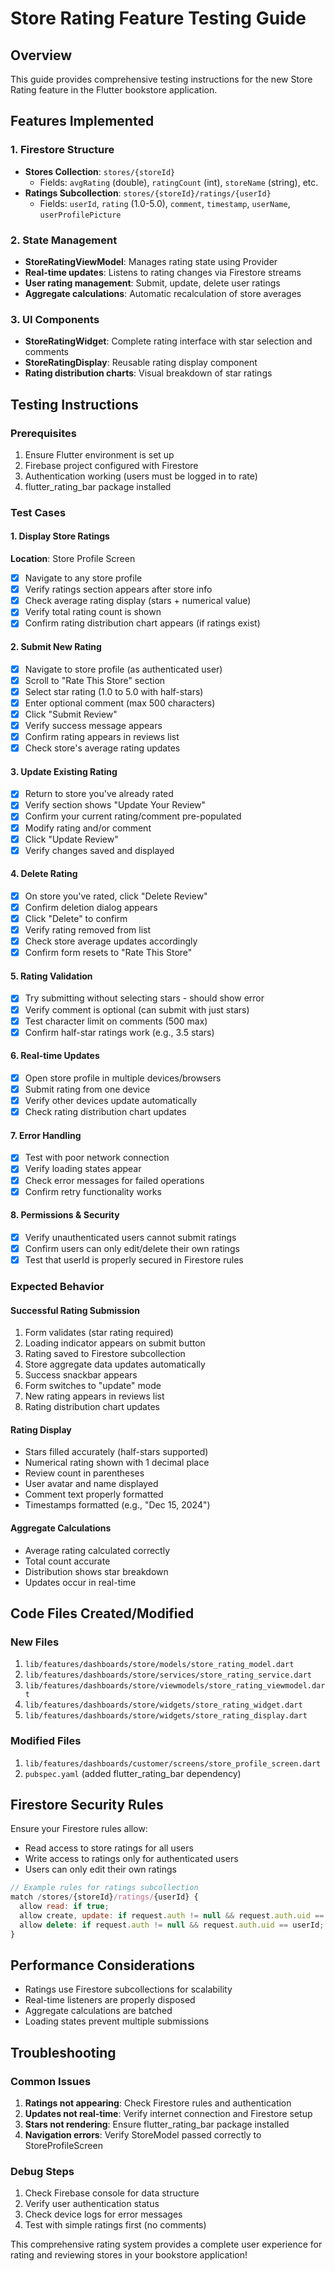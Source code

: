 # Store Rating Feature Testing Guide

## Overview

This guide provides comprehensive testing instructions for the new Store Rating feature in the Flutter bookstore application.

## Features Implemented

### 1. **Firestore Structure**

- **Stores Collection**: `stores/{storeId}`
  - Fields: `avgRating` (double), `ratingCount` (int), `storeName` (string), etc.
- **Ratings Subcollection**: `stores/{storeId}/ratings/{userId}`
  - Fields: `userId`, `rating` (1.0-5.0), `comment`, `timestamp`, `userName`, `userProfilePicture`

### 2. **State Management**

- **StoreRatingViewModel**: Manages rating state using Provider
- **Real-time updates**: Listens to rating changes via Firestore streams
- **User rating management**: Submit, update, delete user ratings
- **Aggregate calculations**: Automatic recalculation of store averages

### 3. **UI Components**

- **StoreRatingWidget**: Complete rating interface with star selection and comments
- **StoreRatingDisplay**: Reusable rating display component
- **Rating distribution charts**: Visual breakdown of star ratings

## Testing Instructions

### Prerequisites

1. Ensure Flutter environment is set up
2. Firebase project configured with Firestore
3. Authentication working (users must be logged in to rate)
4. flutter_rating_bar package installed

### Test Cases

#### 1. **Display Store Ratings**

**Location**: Store Profile Screen

- [x] Navigate to any store profile
- [x] Verify ratings section appears after store info
- [x] Check average rating display (stars + numerical value)
- [x] Verify total rating count is shown
- [x] Confirm rating distribution chart appears (if ratings exist)

#### 2. **Submit New Rating**

- [x] Navigate to store profile (as authenticated user)
- [x] Scroll to "Rate This Store" section
- [x] Select star rating (1.0 to 5.0 with half-stars)
- [x] Enter optional comment (max 500 characters)
- [x] Click "Submit Review"
- [x] Verify success message appears
- [x] Confirm rating appears in reviews list
- [x] Check store's average rating updates

#### 3. **Update Existing Rating**

- [x] Return to store you've already rated
- [x] Verify section shows "Update Your Review"
- [x] Confirm your current rating/comment pre-populated
- [x] Modify rating and/or comment
- [x] Click "Update Review"
- [x] Verify changes saved and displayed

#### 4. **Delete Rating**

- [x] On store you've rated, click "Delete Review"
- [x] Confirm deletion dialog appears
- [x] Click "Delete" to confirm
- [x] Verify rating removed from list
- [x] Check store average updates accordingly
- [x] Confirm form resets to "Rate This Store"

#### 5. **Rating Validation**

- [x] Try submitting without selecting stars - should show error
- [x] Verify comment is optional (can submit with just stars)
- [x] Test character limit on comments (500 max)
- [x] Confirm half-star ratings work (e.g., 3.5 stars)

#### 6. **Real-time Updates**

- [x] Open store profile in multiple devices/browsers
- [x] Submit rating from one device
- [x] Verify other devices update automatically
- [x] Check rating distribution chart updates

#### 7. **Error Handling**

- [x] Test with poor network connection
- [x] Verify loading states appear
- [x] Check error messages for failed operations
- [x] Confirm retry functionality works

#### 8. **Permissions & Security**

- [x] Verify unauthenticated users cannot submit ratings
- [x] Confirm users can only edit/delete their own ratings
- [x] Test that userId is properly secured in Firestore rules

### Expected Behavior

#### **Successful Rating Submission**

1. Form validates (star rating required)
2. Loading indicator appears on submit button
3. Rating saved to Firestore subcollection
4. Store aggregate data updates automatically
5. Success snackbar appears
6. Form switches to "update" mode
7. New rating appears in reviews list
8. Rating distribution chart updates

#### **Rating Display**

- Stars filled accurately (half-stars supported)
- Numerical rating shown with 1 decimal place
- Review count in parentheses
- User avatar and name displayed
- Comment text properly formatted
- Timestamps formatted (e.g., "Dec 15, 2024")

#### **Aggregate Calculations**

- Average rating calculated correctly
- Total count accurate
- Distribution shows star breakdown
- Updates occur in real-time

## Code Files Created/Modified

### New Files

1. `lib/features/dashboards/store/models/store_rating_model.dart`
2. `lib/features/dashboards/store/services/store_rating_service.dart`
3. `lib/features/dashboards/store/viewmodels/store_rating_viewmodel.dart`
4. `lib/features/dashboards/store/widgets/store_rating_widget.dart`
5. `lib/features/dashboards/store/widgets/store_rating_display.dart`

### Modified Files

1. `lib/features/dashboards/customer/screens/store_profile_screen.dart`
2. `pubspec.yaml` (added flutter_rating_bar dependency)

## Firestore Security Rules

Ensure your Firestore rules allow:

- Read access to store ratings for all users
- Write access to ratings only for authenticated users
- Users can only edit their own ratings

```javascript
// Example rules for ratings subcollection
match /stores/{storeId}/ratings/{userId} {
  allow read: if true;
  allow create, update: if request.auth != null && request.auth.uid == userId;
  allow delete: if request.auth != null && request.auth.uid == userId;
}
```

## Performance Considerations

- Ratings use Firestore subcollections for scalability
- Real-time listeners are properly disposed
- Aggregate calculations are batched
- Loading states prevent multiple submissions

## Troubleshooting

### Common Issues

1. **Ratings not appearing**: Check Firestore rules and authentication
2. **Updates not real-time**: Verify internet connection and Firestore setup
3. **Stars not rendering**: Ensure flutter_rating_bar package installed
4. **Navigation errors**: Verify StoreModel passed correctly to StoreProfileScreen

### Debug Steps

1. Check Firebase console for data structure
2. Verify user authentication status
3. Check device logs for error messages
4. Test with simple ratings first (no comments)

This comprehensive rating system provides a complete user experience for rating and reviewing stores in your bookstore application!
